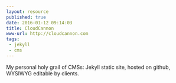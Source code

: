 ```yaml
---
layout: resource
published: true
date: 2016-01-12 09:14:03
title: CloudCannon
www-url: http://cloudcannon.com
tags:
 - jekyll
 - cms
---
```


My personal holy grail of CMSs: Jekyll static site, hosted on github, WYSIWYG editable by clients.

